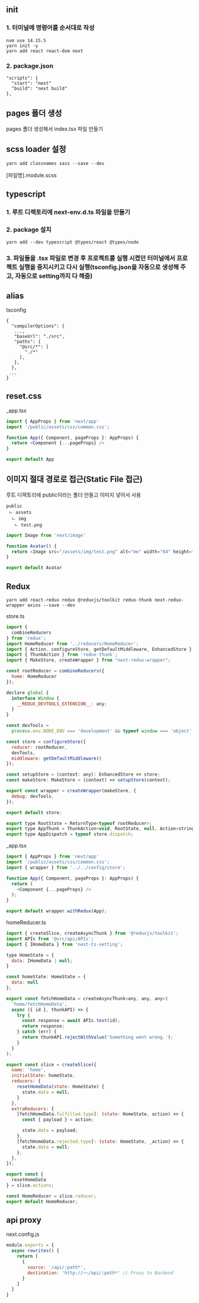 ## init

### 1. 터미널에 명령어를 순서대로 작성

```
nvm use 14.15.5
yarn init -y
yarn add react react-dom next
 ```

### 2. package.json

```
"scripts": {
  "start": "next"
  "build": "next build"
},
```

## pages 폴더 생성
pages 폴더 생성해서 index.tsx 파일 만들기

## scss loader 설정
```
yarn add classnames sass --save --dev
```
[파일명].module.scss

## typescript
### 1. 루트 디렉토리에 next-env.d.ts 파일을 만들기

### 2. package 설치
```
yarn add --dev typescript @types/react @types/node
```
### 3. 파일들을 .tsx 파일로 변경 후 프로젝트를 실행 시켰던 터미널에서 프로젝트 실행을 중지시키고 다시 실행(tsconfig.json을 자동으로 생성해 주고, 자동으로 setting까지 다 해줌)

## alias
tsconfig
```
{
  "compilerOptions": {
   ...,
   "baseUrl": "./src",
   "paths": {
     "@src/*": [
       "./*"
     ],
   },
  },
 ...
}
```

## reset.css
_app.tsx
```js
import { AppProps } from 'next/app'
import '/public/assets/css/common.css';

function App({ Component, pageProps }: AppProps) {
  return <Component {...pageProps} />
}

export default App
```

## 이미지 절대 경로로 접근(Static File 접근)
루트 디렉토리에 public이라는 폴더 만들고 이미지 넣어서 사용
```
public
 ㄴ assets
  ㄴ img
   ㄴ test.png
```
```js
import Image from 'next/image'

function Avatar() {
  return <Image src="/assets/img/test.png" alt="me" width="64" height="64" />
}

export default Avatar
```

## Redux
```
yarn add react-redux redux @reduxjs/toolkit redux-thunk next-redux-wrapper axios --save --dev
```

store.ts

```js
import {
  combineReducers
} from 'redux';
import HomeReducer from '../reducers/HomeReducer';
import { Action, configureStore, getDefaultMiddleware, EnhancedStore } from '@reduxjs/toolkit';
import { ThunkAction } from 'redux-thunk';
import { MakeStore, createWrapper } from "next-redux-wrapper";

const rootReducer = combineReducers({
  home: HomeReducer
});

declare global {
  interface Window {
    __REDUX_DEVTOOLS_EXTENSION__: any;
  }
}

const devTools =
  process.env.NODE_ENV === 'development' && typeof window === 'object' && window.__REDUX_DEVTOOLS_EXTENSION__ ? window.__REDUX_DEVTOOLS_EXTENSION__ && window.__REDUX_DEVTOOLS_EXTENSION__() : (f: any) => f;

const store = configureStore({
  reducer: rootReducer,
  devTools,
  middleware: getDefaultMiddleware()
});

const setupStore = (context: any): EnhancedStore => store;
const makeStore: MakeStore = (context) => setupStore(context);

export const wrapper = createWrapper(makeStore, {
  debug: devTools,
});

export default store;

export type RootState = ReturnType<typeof rootReducer>;
export type AppThunk = ThunkAction<void, RootState, null, Action<string>>;
export type AppDispatch = typeof store.dispatch;

```
_app.tsx
```js
import { AppProps } from 'next/app'
import '/public/assets/css/common.css';
import { wrapper } from '../../config/store';

function App({ Component, pageProps }: AppProps) {
  return (
    <Component {...pageProps} />
  );
}

export default wrapper.withRedux(App);
```

homeReducer.ts
```js
import { createSlice, createAsyncThunk } from '@reduxjs/toolkit';
import APIs from '@src/api/APIs';
import { IHomeData } from 'next-ts-setting';

type HomeState = {
  data: IHomeData | null;
}

const homeState: HomeState = {
  data: null
};

export const fetchHomeData = createAsyncThunk<any, any, any>(
  'home/fetchHomeData',
  async ({ id }, thunkAPI) => {
    try {
      const response = await APIs.test(id);
      return response;
    } catch (err) {
      return thunkAPI.rejectWithValue('Something went wrong.');
    }
  }
);

export const slice = createSlice({
  name: 'home',
  initialState: homeState,
  reducers: {
    resetHomeData(state: HomeState) {
      state.data = null;
    }
  },
  extraReducers: {
    [fetchHomeData.fulfilled.type]: (state: HomeState, action) => {
      const { payload } = action;

      state.data = payload;
    },
    [fetchHomeData.rejected.type]: (state: HomeState, _action) => {
      state.data = null;
    },
  },
});

export const {
  resetHomeData
} = slice.actions;

const HomeReducer = slice.reducer;
export default HomeReducer;
```


## api proxy
next.config.js
```js
module.exports = {
  async rewrites() {
    return [
      {
        source: '/api/:path*',
        destination: 'http://~~/api/:path*' // Proxy to Backend
      }
    ]
  }
}
```